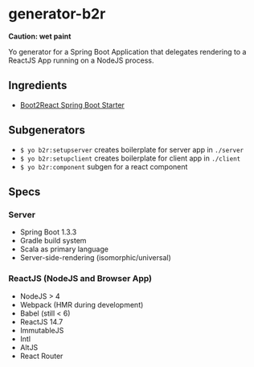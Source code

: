 # generator-b2r

**Caution: wet paint**

Yo generator for a Spring Boot Application that delegates rendering to a 
ReactJS App running on a NodeJS process.

## Ingredients

- [Boot2React Spring Boot Starter](https://github.com/sthzg/boot2react-spring-boot-starter)

## Subgenerators

- `$ yo b2r:setupserver`  creates boilerplate for server app in `./server`
- `$ yo b2r:setupclient`  creates boilerplate for client app in `./client`
- `$ yo b2r:component`    subgen for a react component

## Specs

### Server

- Spring Boot 1.3.3
- Gradle build system
- Scala as primary language
- Server-side-rendering (isomorphic/universal)

### ReactJS (NodeJS and Browser App)

- NodeJS > 4
- Webpack (HMR during development)
- Babel (still < 6)
- ReactJS 14.7
- ImmutableJS
- Intl
- AltJS
- React Router
